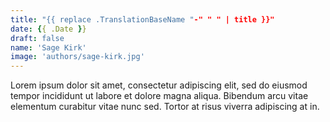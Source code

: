 ```yaml
---
title: "{{ replace .TranslationBaseName "-" " " | title }}"
date: {{ .Date }}
draft: false
name: 'Sage Kirk'
image: 'authors/sage-kirk.jpg'
---
```


Lorem ipsum dolor sit amet, consectetur adipiscing elit, sed do eiusmod tempor incididunt ut labore et dolore magna aliqua. Bibendum arcu vitae elementum curabitur vitae nunc sed. Tortor at risus viverra adipiscing at in.
